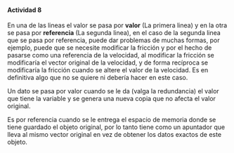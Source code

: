 #### Actividad 8

En una de las lineas el valor se pasa por **valor** (La primera linea) y en la otra se pasa por **referencia** (La segunda linea), en el caso de la segunda linea que se pasa por referencia, puede dar problemas de muchas formas, por ejemplo, puede que se necesite modificar la fricción y por el hecho de pasarse como una referencia de la velocidad, al modificar la fricción se modificaría el vector original de la velocidad, y de forma recíproca se modificaría la fricción cuando se altere el valor de la velocidad. Es en definitiva algo que no se quiere ni debería hacer en este caso.


Un dato se pasa por valor cuando se le da (valga la redundancia) el valor que tiene la variable y se genera una nueva copia que no afecta el valor original.

Es por referencia cuando se le entrega el espacio de memoria donde se tiene guardado el objeto original, por lo tanto tiene como un apuntador que lleva al mismo vector original en vez de obtener los datos exactos de este objeto.